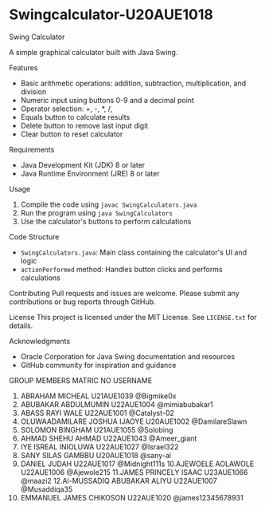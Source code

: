 # Swingcalculator-U20AUE1018
Swing Calculator

A simple graphical calculator built with Java Swing.

Features
- Basic arithmetic operations: addition, subtraction, multiplication, and division
- Numeric input using buttons 0-9 and a decimal point
- Operator selection: +, -, *, /, 
- Equals button to calculate results
- Delete button to remove last input digit
- Clear button to reset calculator

Requirements
- Java Development Kit (JDK) 8 or later
- Java Runtime Environment (JRE) 8 or later

Usage
1. Compile the code using `javac SwingCalculators.java`
2. Run the program using `java SwingCalculators`
3. Use the calculator's buttons to perform calculations

Code Structure
- `SwingCalculators.java`: Main class containing the calculator's UI and logic
- `actionPerformed` method: Handles button clicks and performs calculations

Contributing
Pull requests and issues are welcome. Please submit any contributions or bug reports through GitHub.

License
This project is licensed under the MIT License. See `LICENSE.txt` for details.

Acknowledgments
- Oracle Corporation for Java Swing documentation and resources
- GitHub community for inspiration and guidance


GROUP MEMBERS			              MATRIC NO	  USERNAME	
1. ABRAHAM MICHEAL		          U21AUE1039	@Bigmike0x
2. ABUBAKAR ABDULMUMIN		      U22AUE1004	@mimiabubakar1
3. ABASS RAYI WALE		          U22AUE1001	@Catalyst-02
4. OLUWAADAMILARE JOSHUA IJAOYE	U20AUE1002	@DamilareSlawn
5. SOLOMON BINGHAM		          U21AUE1055	@Solobing
6. AHMAD SHEHU AHMAD		        U22AUE1043	@Ameer_giant
7. IYE ISREAL INIOLUWA		      U22AUE1027	@Israel322
8. SANY SILAS GAMBBU		        U20AUE1018	@sany-ai
9. DANIEL JUDAH 		            U22AUE1017	@Midnight111s
10.AJEWOELE AOLAWOLE 		        U22AUE1006	@Ajewole215 
11.JAMES PRINCELY ISAAC		      U23AUE1066	@maazi2
12.Al-MUSSADIQ ABUBAKAR ALIYU	  U22AUE1007	@Musaddiqa35
13. EMMANUEL JAMES CHIKOSON	    U22AUE1020	@james12345678931




